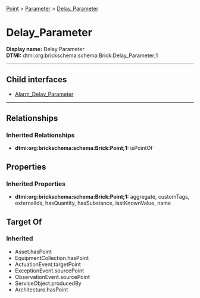 [Point](../../Point.md) > [Parameter](../Parameter.md) > [Delay_Parameter](.)
# Delay_Parameter

**Display name:** Delay Parameter<br />
**DTMI:** dtmi:org:brickschema:schema:Brick:Delay_Parameter;1

---


## Child interfaces
* [Alarm_Delay_Parameter](Alarm_Delay_Parameter.md)

---
## Relationships
### Inherited Relationships
* **dtmi:org:brickschema:schema:Brick:Point;1:** isPointOf
## Properties
### Inherited Properties
* **dtmi:org:brickschema:schema:Brick:Point;1:** aggregate, customTags, externalIds, hasQuantity, hasSubstance, lastKnownValue, name
## Target Of
### Inherited
* Asset.hasPoint
* EquipmentCollection.hasPoint
* ActuationEvent.targetPoint
* ExceptionEvent.sourcePoint
* ObservationEvent.sourcePoint
* ServiceObject.producedBy
* Architecture.hasPoint
